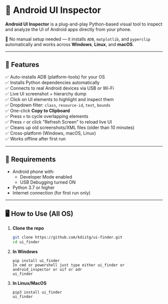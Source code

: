 # 📱 Android UI Inspector

**Android UI Inspector** is a plug-and-play Python-based visual tool to inspect and analyze the UI of Android apps directly from your phone.

🔧 No manual setup needed — it installs `ADB`, `matplotlib`, and `pyperclip` automatically and works across **Windows**, **Linux**, and **macOS**.

---

## 🚀 Features

✅ Auto-installs ADB (platform-tools) for your OS  
✅ Installs Python dependencies automatically  
✅ Connects to real Android devices via USB or Wi-Fi  
✅ Live UI screenshot + hierarchy dump  
✅ Click on UI elements to highlight and inspect them  
✅ Dropdown filter: `class`, `resource-id`, `text`, `bounds`  
✅ One-click **Copy to Clipboard**  
✅ Press `n` to cycle overlapping elements  
✅ Press `r` or click "Refresh Screen" to reload live UI  
✅ Cleans up old screenshots/XML files (older than 10 minutes)  
✅ Cross-platform (Windows, macOS, Linux)  
✅ Works offline after first run

---

## 📲 Requirements

- Android phone with:
  - Developer Mode enabled
  - USB Debugging turned ON
- Python 3.7 or higher
- Internet connection (for first run only)

---

## 🖥 How to Use (All OS)

1. **Clone the repo**
   ```bash
   git clone https://github.com/kdiitg/ui-finder.git
   cd ui_finder
   

2. **In Windows**
   ```
   pip install ui_finder
   In cmd or powershell just type either ui_finder or android_inspector or uif or adr
   ui_finder

3. **In Linux/MacOS**
   ```
   pip3 install ui_finder
   ui_finder
